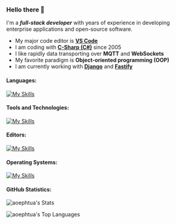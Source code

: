 ### Hello there 👋

I'm a ***full-stack developer*** with years of experience in developing enterprise applications and open-source software.

- My major code editor is **[VS Code](https://github.com/microsoft/vscode)**
- I am coding with **[C-Sharp (C#)](https://github.com/dotnet/csharplang)** since 2005
- I like rapidly data transporting over **MQTT** and **WebSockets**
- My favorite paradigm is **Object-oriented programming (OOP)**
- I am currently working with **[Django](https://github.com/django/django)** and **[Fastify](https://github.com/fastify/fastify)**

#### Languages:

[![My Skills](https://skillicons.dev/icons?i=cs,js,python,ts&perline=4)](https://skillicons.dev)

#### Tools and Technologies:

[![My Skills](https://skillicons.dev/icons?i=alpinejs,angular,arduino,bootstrap,dotnet,electron,express,mongodb,nodejs,raspberrypi,react,svelte,vue&perline=4)](https://skillicons.dev)

#### Editors:

[![My Skills](https://skillicons.dev/icons?i=vscode,visualstudio&perline=4)](https://skillicons.dev)

#### Operating Systems:

[![My Skills](https://skillicons.dev/icons?i=linux,windows)](https://skillicons.dev)

#### GitHub Statistics:

![aoephtua's Stats](https://github-readme-stats.vercel.app/api?username=aoephtua&theme=vue-dark&show_icons=true&hide_border=true&count_private=true)

![aoephtua's Top Languages](https://github-readme-stats.vercel.app/api/top-langs/?username=aoephtua&theme=vue-dark&show_icons=true&hide_border=true&layout=compact)
